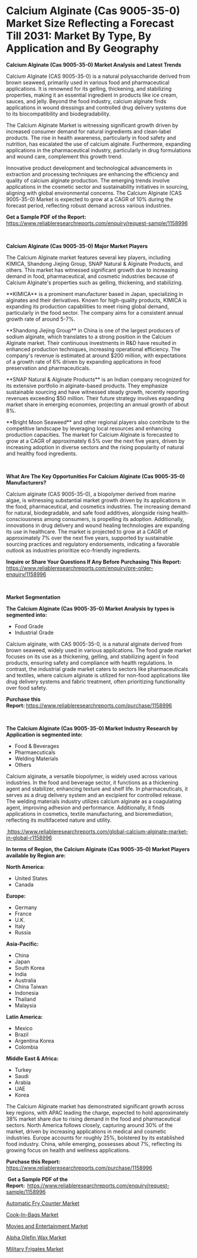 <p><h1>Calcium Alginate (Cas 9005-35-0) Market Size Reflecting a Forecast Till 2031: Market By Type, By Application and By Geography</h1></p><p><strong>Calcium Alginate (Cas 9005-35-0) Market Analysis and Latest Trends</strong></p>
<p><p>Calcium Alginate (CAS 9005-35-0) is a natural polysaccharide derived from brown seaweed, primarily used in various food and pharmaceutical applications. It is renowned for its gelling, thickening, and stabilizing properties, making it an essential ingredient in products like ice cream, sauces, and jelly. Beyond the food industry, calcium alginate finds applications in wound dressings and controlled drug delivery systems due to its biocompatibility and biodegradability.</p><p>The Calcium Alginate Market is witnessing significant growth driven by increased consumer demand for natural ingredients and clean-label products. The rise in health awareness, particularly in food safety and nutrition, has escalated the use of calcium alginate. Furthermore, expanding applications in the pharmaceutical industry, particularly in drug formulations and wound care, complement this growth trend.</p><p>Innovative product development and technological advancements in extraction and processing techniques are enhancing the efficiency and quality of calcium alginate production. The emerging trends involve applications in the cosmetic sector and sustainability initiatives in sourcing, aligning with global environmental concerns. The Calcium Alginate (CAS 9005-35-0) Market is expected to grow at a CAGR of 10% during the forecast period, reflecting robust demand across various industries.</p></p>
<p><strong>Get a Sample PDF of the Report:&nbsp;</strong> <a href="https://www.reliableresearchreports.com/enquiry/request-sample/1158996?utm_campaign=5&utm_medium=2&utm_source=Github&utm_content=ia&utm_term=05122024&utm_id=calcium-alginate-cas-9005-35-0">https://www.reliableresearchreports.com/enquiry/request-sample/1158996</a></p>
<p>&nbsp;</p>
<p><strong>Calcium Alginate (Cas 9005-35-0) Major Market Players</strong></p>
<p><p>The Calcium Alginate market features several key players, including KIMICA, Shandong Jiejing Group, SNAP Natural & Alginate Products, and others. This market has witnessed significant growth due to increasing demand in food, pharmaceutical, and cosmetic industries because of Calcium Alginate's properties such as gelling, thickening, and stabilizing.</p><p>**KIMICA** is a prominent manufacturer based in Japan, specializing in alginates and their derivatives. Known for high-quality products, KIMICA is expanding its production capabilities to meet rising global demand, particularly in the food sector. The company aims for a consistent annual growth rate of around 5-7%.</p><p>**Shandong Jiejing Group** in China is one of the largest producers of sodium alginate, which translates to a strong position in the Calcium Alginate market. Their continuous investments in R&D have resulted in enhanced production techniques, increasing operational efficiency. The company's revenue is estimated at around $200 million, with expectations of a growth rate of 6% driven by expanding applications in food preservation and pharmaceuticals.</p><p>**SNAP Natural & Alginate Products** is an Indian company recognized for its extensive portfolio in alginate-based products. They emphasize sustainable sourcing and have witnessed steady growth, recently reporting revenues exceeding $50 million. Their future strategy involves expanding market share in emerging economies, projecting an annual growth of about 8%.</p><p>**Bright Moon Seaweed** and other regional players also contribute to the competitive landscape by leveraging local resources and enhancing production capacities. The market for Calcium Alginate is forecasted to grow at a CAGR of approximately 6.5% over the next five years, driven by increasing adoption in diverse sectors and the rising popularity of natural and healthy food ingredients.</p></p>
<p>&nbsp;</p>
<p><strong>What Are The Key Opportunities For Calcium Alginate (Cas 9005-35-0) Manufacturers?</strong></p>
<p><p>Calcium alginate (CAS 9005-35-0), a biopolymer derived from marine algae, is witnessing substantial market growth driven by its applications in the food, pharmaceutical, and cosmetics industries. The increasing demand for natural, biodegradable, and safe food additives, alongside rising health-consciousness among consumers, is propelling its adoption. Additionally, innovations in drug delivery and wound healing technologies are expanding its use in healthcare. The market is projected to grow at a CAGR of approximately 7% over the next five years, supported by sustainable sourcing practices and regulatory endorsements, indicating a favorable outlook as industries prioritize eco-friendly ingredients.</p></p>
<p><strong>Inquire or Share Your Questions If Any Before Purchasing This Report:</strong> <a href="https://www.reliableresearchreports.com/enquiry/pre-order-enquiry/1158996?utm_campaign=5&utm_medium=2&utm_source=Github&utm_content=ia&utm_term=05122024&utm_id=calcium-alginate-cas-9005-35-0">https://www.reliableresearchreports.com/enquiry/pre-order-enquiry/1158996</a></p>
<p>&nbsp;</p>
<p><strong>Market Segmentation</strong></p>
<p><strong>The Calcium Alginate (Cas 9005-35-0) Market Analysis by types is segmented into:</strong></p>
<p><ul><li>Food Grade</li><li>Industrial Grade</li></ul></p>
<p><p>Calcium alginate, with CAS 9005-35-0, is a natural alginate derived from brown seaweed, widely used in various applications. The food grade market focuses on its use as a thickening, gelling, and stabilizing agent in food products, ensuring safety and compliance with health regulations. In contrast, the industrial grade market caters to sectors like pharmaceuticals and textiles, where calcium alginate is utilized for non-food applications like drug delivery systems and fabric treatment, often prioritizing functionality over food safety.</p></p>
<p><strong>Purchase this Report:&nbsp;</strong><a href="https://www.reliableresearchreports.com/purchase/1158996?utm_campaign=5&utm_medium=2&utm_source=Github&utm_content=ia&utm_term=05122024&utm_id=calcium-alginate-cas-9005-35-0">https://www.reliableresearchreports.com/purchase/1158996</a></p>
<p>&nbsp;</p>
<p><strong>The Calcium Alginate (Cas 9005-35-0) Market Industry Research by Application is segmented into:</strong></p>
<p><ul><li>Food & Beverages</li><li>Pharmaecuticals</li><li>Welding Materials</li><li>Others</li></ul></p>
<p><p>Calcium alginate, a versatile biopolymer, is widely used across various industries. In the food and beverage sector, it functions as a thickening agent and stabilizer, enhancing texture and shelf life. In pharmaceuticals, it serves as a drug delivery system and an excipient for controlled release. The welding materials industry utilizes calcium alginate as a coagulating agent, improving adhesion and performance. Additionally, it finds applications in cosmetics, textile manufacturing, and bioremediation, reflecting its multifaceted nature and utility.</p></p>
<p><a href="https://www.reliableresearchreports.com/global-calcium-alginate-market-in-global-r1158996?utm_campaign=5&utm_medium=2&utm_source=Github&utm_content=ia&utm_term=05122024&utm_id=calcium-alginate-cas-9005-35-0">&nbsp;https://www.reliableresearchreports.com/global-calcium-alginate-market-in-global-r1158996</a></p>
<p><strong>In terms of Region, the Calcium Alginate (Cas 9005-35-0) Market Players available by Region are:</strong></p>
<p>
    <p> <strong> North America: </strong>
        <ul>
            <li>United States</li>
            <li>Canada</li>
        </ul>
        </p> 
    <p> <strong> Europe: </strong>
        <ul>
            <li>Germany</li>
            <li>France</li>
            <li>U.K.</li>
            <li>Italy</li>
            <li>Russia</li>
        </ul>
        </p> 
    <p> <strong> Asia-Pacific: </strong>
        <ul>
            <li>China</li>
            <li>Japan</li>
            <li>South Korea</li>
            <li>India</li>
            <li>Australia</li>
            <li>China Taiwan</li>
            <li>Indonesia</li>
            <li>Thailand</li>
            <li>Malaysia</li>
        </ul>
        </p> 
    <p> <strong> Latin America: </strong>
        <ul>
            <li>Mexico</li>
            <li>Brazil</li>
            <li>Argentina Korea</li>
            <li>Colombia</li>
        </ul>
        </p> 
    <p> <strong> Middle East & Africa: </strong>
        <ul>
            <li>Turkey</li>
            <li>Saudi</li>
            <li>Arabia</li>
            <li>UAE</li>
            <li>Korea</li>
        </ul>
    </p>
    </p>
<p><p>The Calcium Alginate market has demonstrated significant growth across key regions, with APAC leading the charge, expected to hold approximately 38% market share due to rising demand in the food and pharmaceutical sectors. North America follows closely, capturing around 30% of the market, driven by increasing applications in medical and cosmetic industries. Europe accounts for roughly 25%, bolstered by its established food industry. China, while emerging, possesses about 7%, reflecting its growing focus on health and wellness applications.</p></p>
<p><strong>Purchase this Report: </strong><a href="https://www.reliableresearchreports.com/purchase/1158996?utm_campaign=5&utm_medium=2&utm_source=Github&utm_content=ia&utm_term=05122024&utm_id=calcium-alginate-cas-9005-35-0">https://www.reliableresearchreports.com/purchase/1158996</a></p>
<p>&nbsp;<strong>Get a Sample PDF of the Report:&nbsp;&nbsp;</strong><a href="https://www.reliableresearchreports.com/enquiry/request-sample/1158996?utm_campaign=5&utm_medium=2&utm_source=Github&utm_content=ia&utm_term=05122024&utm_id=calcium-alginate-cas-9005-35-0">https://www.reliableresearchreports.com/enquiry/request-sample/1158996</a></p>
<p><strong></strong></p>
<p><p><a href="https://issuu.com/reportprime-2/docs/automatic-fry-counter-market-size-2030.pptx?utm_campaign=5&utm_medium=2&utm_source=Github&utm_content=ia&utm_term=05122024&utm_id=calcium-alginate-cas-9005-35-0">Automatic Fry Counter Market</a></p><p><a href="https://github.com/globismark/Market-Research-Report-List-5/blob/main/cook-in-bags-market.md?utm_campaign=5&utm_medium=2&utm_source=Github&utm_content=ia&utm_term=05122024&utm_id=calcium-alginate-cas-9005-35-0">Cook-In-Bags Market</a></p><p><a href="https://www.linkedin.com/pulse/future-market-revenue-growth-movies-entertainment-104-cagr-glpef?utm_campaign=5&utm_medium=2&utm_source=Github&utm_content=ia&utm_term=05122024&utm_id=calcium-alginate-cas-9005-35-0">Movies and Entertainment Market</a></p><p><a href="https://issuu.com/reportprime-2/docs/alpha-olefin-wax-market-size-2030.pptx?utm_campaign=5&utm_medium=2&utm_source=Github&utm_content=ia&utm_term=05122024&utm_id=calcium-alginate-cas-9005-35-0">Alpha Olefin Wax Market</a></p><p><a href="https://github.com/prosalinda88/Market-Research-Report-List-6/blob/main/military-frigates-market.md?utm_campaign=5&utm_medium=2&utm_source=Github&utm_content=ia&utm_term=05122024&utm_id=calcium-alginate-cas-9005-35-0">Military Frigates Market</a></p></p>